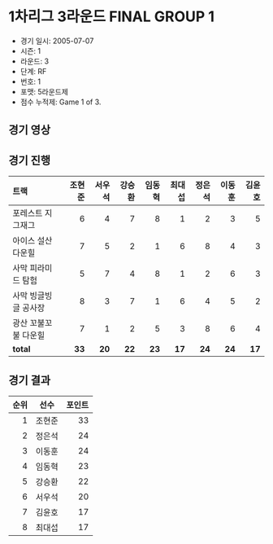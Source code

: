 # 1차리그 3라운드 FINAL GROUP 1

- 경기 일시: 2005-07-07
- 시즌: 1
- 라운드: 3
- 단계: RF
- 번호: 1
- 포맷: 5라운드제
- 점수 누적제: Game 1 of 3.





## 경기 영상
## 경기 진행

| 트랙 | 조현준 | 서우석 | 강승환 | 임동혁 | 최대섭 | 정은석 | 이동훈 | 김윤호 |
|:---|---:|---:|---:|---:|---:|---:|---:|---:|
| 포레스트 지그재그 | 6 | 4 | 7 | 8 | 1 | 2 | 3 | 5 |
| 아이스 설산 다운힐 | 7 | 5 | 2 | 1 | 6 | 8 | 4 | 3 |
| 사막 피라미드 탐험 | 5 | 7 | 4 | 8 | 1 | 2 | 6 | 3 |
| 사막 빙글빙글 공사장 | 8 | 3 | 7 | 1 | 6 | 4 | 5 | 2 |
| 광산 꼬불꼬불 다운힐 | 7 | 1 | 2 | 5 | 3 | 8 | 6 | 4 |
| __total__ | __33__ | __20__ | __22__ | __23__ | __17__ | __24__ | __24__ | __17__ |




## 경기 결과

| 순위 | 선수 | 포인트 |
|---:|:---:|---:|
| 1 | 조현준 | 33 |
| 2 | 정은석 | 24 |
| 3 | 이동훈 | 24 |
| 4 | 임동혁 | 23 |
| 5 | 강승환 | 22 |
| 6 | 서우석 | 20 |
| 7 | 김윤호 | 17 |
| 8 | 최대섭 | 17 |

